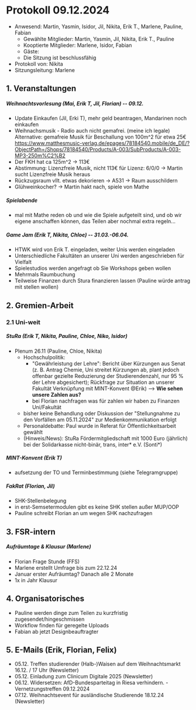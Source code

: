 ---
---

# Protokoll 09.12.2024

* Anwesend: Martin, Yasmin, Isidor, Jil, Nikita, Erik T., Marlene, Pauline, Fabian
    * Gewählte Mitglieder: Martin, Yasmin, Jil, Nikita, Erik T., Pauline
    * Kooptierte Mitglieder: Marlene, Isidor, Fabian
    * Gäste:
    * Die Sitzung ist beschlussfähig
* Protokoll von: Nikita
* Sitzungsleitung: Marlene


## 1. Veranstaltungen
##### Weihnachtsvorlesung (Mai, Erik T, Jil, Florian) -- 09.12.
* Update Einkaufen (Jil, Erki T), mehr geld beantragen, Mandarinen noch einkaufen
* Weihnachsmusik - Radio auch nicht gemafrei. (meine ich legale) Alternative: gemafreie Musik für Beschallung von 100m^2 für etwa 25€ https://www.matthesmusic-verlag.de/epages/78184540.mobile/de_DE/?ObjectPath=/Shops/78184540/Products/A-003/SubProducts/A-003-MP3-250m%C2%B2
* Der FKH hat ca 125m^2 -> 113€
* Abstimmung: Lizenzfreie Musik, nicht 113€ für Lizenz: 6/0/0 -> Martin sucht Lizenzfreie Musik heraus
* Rückzugsraum vllt. etwas dekorieren -> A531 -> Raum ausschildern
* Glühweinkocher? -> Martin hakt nach, spiele von Mathe

##### Spielabende
* mal mit Mathe reden ob und wie die Spiele aufgeteilt sind, und ob wir eigene anschaffen können, das Teilen aber nochmal extra regeln...

##### Game Jam (Erik T, Nikita, Chloe) -- 31.03.-06.04.
* HTWK wird von Erik T. eingeladen, weiter Unis werden eingeladen
* Unterschiedliche Fakultäten an unserer Uni werden angeschrieben für Vielfalt
* Spielestudios werden angefragt ob Sie Workshops geben wollen
* Mehrmals Raumbuchung
* Teilweise Finanzen durch Stura finanzieren lassen (Pauline würde antrag mit stellen wollen)

## 2. Gremien-Arbeit

### 2.1 Uni-weit
##### StuRa (Erik T, Nikita, Pauline, Chloe, Niko, Isidor)
* Plenum 26.11 (Pauline, Chloe, Nikita) 
    * Hochschulpolitik: 
        * "Gewährleistung der Lehre": Bericht über Kürzungen aus Senat (z. B. Antrag Chemie, Uni streitet Kürzungen ab, plant jedoch offenbar gezielte Reduzierung der Studierendenzahl, nur 95 % der Lehre abgesichert); Rückfrage zur Situation an unserer Fakultät Verknüpfung mit MINT-Konvent @Erik) --> **Wie sehen unsere Zahlen aus?** 
		* bei Florian nachfragen was für zahlen wir haben zu Finanzen Uni/Fakultät
	* bisher keine Behandlung oder Diskussion der "Stellungnahme zu den Vorfällen am 05.11.2024" zur Medienkommunikation erfolgt
    * Personaldebatte: Paul wurde in Referat für Öffentlichkeitsarbeit gewählt
    * (Hinweis/News): StuRa Fördermitgliedschaft mit 1000 Euro (jährlich) bei der Solidarkasse nicht-binär, trans,
inter* e.V. (Sonti*)

##### MINT-Konvent (Erik T)
* aufsetzung der TO und Terminbestimmung (siehe Telegramgruppe)
##### FakRat (Florian, Jil)
* SHK-Stellenbelegung
* in erst-Semsetermodulen gibt es keine SHK stellen außer MUP/OOP
* Pauline schreibt Florian an um wegen SHK nachzufragen


## 3. FSR-intern
##### Aufräumtage & Klausur (Marlene)
* Florian Frage Stunde (FFS)
* Marlene erstellt Umfrage bis zum 22.12.24 
* Januar erster Aufräumtag? Danach alle 2 Monate
* 1x in Jahr Klausur

## 4. Organisatorisches 
* Pauline werden dinge zum Teilen zu kurzfristig zugesendet/hingeschmissen
* Workflow finden für geregelte Uploads
* Fabian ab jetzt Designbeauftragter
 
## 5. E-Mails (Erik, Florian, Felix)
* 05.12. Treffen studierender (Halb-)Waisen auf dem Weihnachtsmarkt 16.12. / 17 Uhr (Newsletter)
* 05.12. Einladung zum Clinicum Digitale 2025 (Newsletter)
* 06.12. Widersetzen: AfD-Bundesparteitag in Riesa verhindern. - Vernetzungstreffen 09.12.2024
* 07.12. Weihnachtsevent für ausländische Studierende 18.12.24 (Newsletter)

